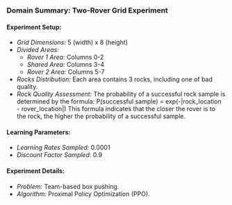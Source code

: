 ### Domain Summary: Two-Rover Grid Experiment

#### Experiment Setup:
- *Grid Dimensions:* 5 (width) x 8 (height)
- *Divided Areas:*
  - *Rover 1 Area:* Columns 0-2
  - *Shared Area:* Columns 3-4
  - *Rover 2 Area:* Columns 5-7
- *Rocks Distribution:* Each area contains 3 rocks, including one of bad quality.
- *Rock Quality Assessment:* The probability of a successful rock sample is determined by the formula:
    P(successful sample) = exp(-|rock_location - rover_location|)
    This formula indicates that the closer the rover is to the rock, the higher the probability of a successful sample.

#### Learning Parameters:
- *Learning Rates Sampled:* 0.0001
- *Discount Factor Sampled:* 0.9

#### Experiment Details:
- *Problem:* Team-based box pushing.
- *Algorithm:* Proximal Policy Optimization (PPO).